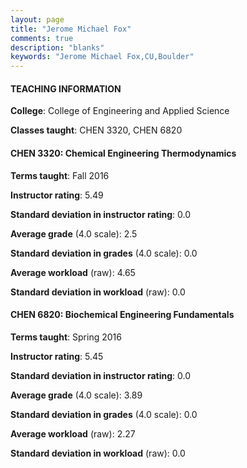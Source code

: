 ```yaml
---
layout: page
title: "Jerome Michael Fox" 
comments: true
description: "blanks"
keywords: "Jerome Michael Fox,CU,Boulder"
---
```

<head>
<script src="https://ajax.googleapis.com/ajax/libs/jquery/2.1.3/jquery.min.js"></script>
<script src="https://dl.dropboxusercontent.com/s/pc42nxpaw1ea4o9/highcharts.js?dl=0"></script>
<!-- <script src="../assets/js/highcharts.js"></script> -->
<style type="text/css">@font-face {
	font-family: "Bebas Neue";
	src: url(https://www.filehosting.org/file/details/544349/BebasNeue Regular.otf) format("opentype");
	}
	h1.Bebas { 
		font-family: "Bebas Neue", Verdana, Tahoma;
	}
</style>
</head>
	   
#### TEACHING INFORMATION

**College**: College of Engineering and Applied Science

**Classes taught**: CHEN 3320, CHEN 6820

#### CHEN 3320: Chemical Engineering Thermodynamics

**Terms taught**: Fall 2016

**Instructor rating**: 5.49

**Standard deviation in instructor rating**: 0.0

**Average grade** (4.0 scale): 2.5

**Standard deviation in grades** (4.0 scale): 0.0

**Average workload** (raw): 4.65

**Standard deviation in workload** (raw): 0.0

#### CHEN 6820: Biochemical Engineering Fundamentals

**Terms taught**: Spring 2016

**Instructor rating**: 5.45

**Standard deviation in instructor rating**: 0.0

**Average grade** (4.0 scale): 3.89

**Standard deviation in grades** (4.0 scale): 0.0

**Average workload** (raw): 2.27

**Standard deviation in workload** (raw): 0.0

